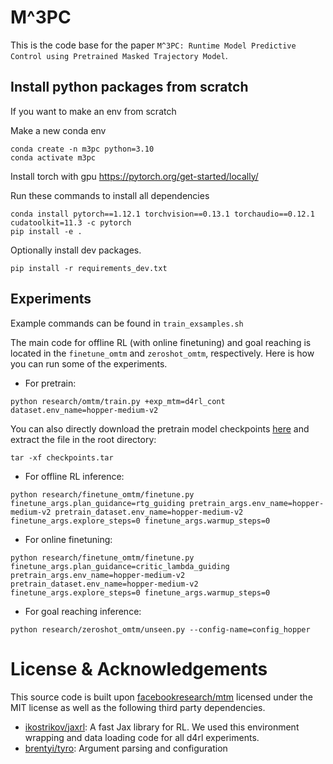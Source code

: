 # M^3PC
This is the code base for the paper `M^3PC: Runtime Model Predictive Control using Pretrained Masked Trajectory Model`.


## Install python packages from scratch
If you want to make an env from scratch

Make a new conda env
```
conda create -n m3pc python=3.10
conda activate m3pc
```

Install torch with gpu
https://pytorch.org/get-started/locally/


Run these commands to install all dependencies
```
conda install pytorch==1.12.1 torchvision==0.13.1 torchaudio==0.12.1 cudatoolkit=11.3 -c pytorch
pip install -e .
```

Optionally install dev packages.
```
pip install -r requirements_dev.txt
```

## Experiments

Example commands can be found in `train_exsamples.sh`

The main code for offline RL (with online finetuning) and goal reaching is located in the `finetune_omtm` and `zeroshot_omtm`, respectively. Here is how you can run some of the experiments.
 * For pretrain: 
 ```
 python research/omtm/train.py +exp_mtm=d4rl_cont dataset.env_name=hopper-medium-v2 
 ```
 You can also directly download the pretrain model checkpoints [here](https://polybox.ethz.ch/index.php/s/UBaK1WwziIpxl4d) and extract the file in the root directory:
 ```
 tar -xf checkpoints.tar 
 ```
 * For offline RL inference:
 ```
 python research/finetune_omtm/finetune.py finetune_args.plan_guidance=rtg_guiding pretrain_args.env_name=hopper-medium-v2 pretrain_dataset.env_name=hopper-medium-v2 finetune_args.explore_steps=0 finetune_args.warmup_steps=0
 ```
 * For online finetuning:
 ```
 python research/finetune_omtm/finetune.py finetune_args.plan_guidance=critic_lambda_guiding pretrain_args.env_name=hopper-medium-v2 pretrain_dataset.env_name=hopper-medium-v2 finetune_args.explore_steps=0 finetune_args.warmup_steps=0
 ```

 * For goal reaching inference:
 ```
 python research/zeroshot_omtm/unseen.py --config-name=config_hopper
 ```

# License & Acknowledgements
This source code is built upon [facebookresearch/mtm](https://github.com/facebookresearch/mtm) licensed under the MIT license as well as the following third party dependencies.
 * [ikostrikov/jaxrl](https://github.com/ikostrikov/jaxrl): A fast Jax library for RL. We used this environment wrapping and data loading code for all d4rl experiments.
 * [brentyi/tyro](https://github.com/brentyi/tyro): Argument parsing and configuration

